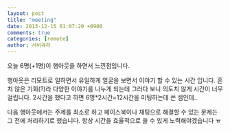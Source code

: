 ```yaml
---
layout: post
title: "meeting"
date: 2013-12-15 01:07:20 +0900
comments: true
categories: [remote]
author: 서비큐라
---
```


오늘 6명(+1명)이 행아웃을 하면서 느낀점입니다.

<!-- more -->

행아웃은 리모트로 일하면서 유일하게 얼굴을 보면서 이야기 할 수 있는 시간 입니다.
흔치 않은 기회(?)라 다양한 이야기를 나누게 되는데 그러다 보니 의도치 않게 시간이 너무 걸립니다.
2시간을 했다고 하면 6명*2시간=12시간을 미팅하는데 쓴 셈인데..

다음 행아웃에서는 주제를 최소로 하고 페이스북이나 채팅으로 해결할 수 있는 문제는 그 전에 처리하기로 했습니다.
항상 시간을 효율적으로 쓸 수 있게 노력해야겠습니다 ㅠ
